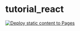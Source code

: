 # tutorial_react
[![Deploy static content to Pages](https://github.com/chrisnolanmb/tutorial_react/actions/workflows/static.yml/badge.svg)](https://github.com/chrisnolanmb/tutorial_react/actions/workflows/static.yml)
